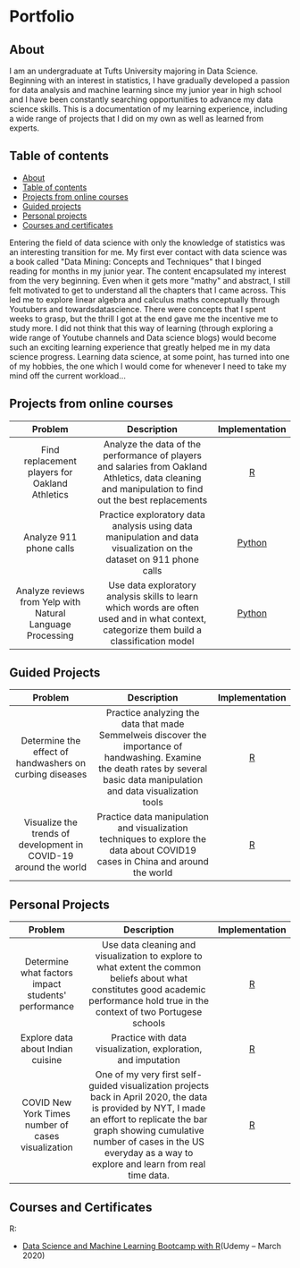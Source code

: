 # Portfolio

## About

I am an undergraduate at Tufts University majoring in Data Science. Beginning with an interest in statistics, I have gradually developed a passion for data analysis and machine learning since my junior year in high school and I have been constantly searching opportunities to advance my data science skills. This is a documentation of my learning experience, including a wide range of projects that I did on my own as well as learned from experts.

## Table of contents
- [About](#about)
- [Table of contents](#table-of-contents)
- [Projects from online courses](projects-from-online-courses)
- [Guided projects](#guided-projects)
- [Personal projects](#personal-projects)
- [Courses and certificates](#courses-and-certificates)

Entering the field of data science with only the knowledge of statistics was an interesting transition for me. My first ever contact with data science was a book called "Data Mining: Concepts and Techniques" that I binged reading for months in my junior year. The content encapsulated my interest from the very beginning. Even when it gets more "mathy" and abstract, I still felt motivated to get to understand all the chapters that I came across. This led me to explore linear algebra and calculus maths conceptually through Youtubers and towardsdatascience. There were concepts that I spent weeks to grasp, but the thrill I got at the end gave me the incentive me to study more. I did not think that this way of learning (through exploring a wide range of Youtube channels and Data science blogs) would become such an exciting learning experience that greatly helped me in my data science progress. Learning data science, at some point, has turned into one of my hobbies, the one which I would come for whenever I need to take my mind off the current workload... 

## Projects from online courses

| Problem | Description | Implementation |
| :---: | :---: | :---: |
| Find replacement players for Oakland Athletics| Analyze the data of the performance of players and salaries from Oakland Athletics, data cleaning and manipulation to find out the best replacements| [R](https://github.com/irenechang1510/Udemy-projects/blob/main/moneyball/R%20Moneyball%20project.ipynb)|
| Analyze 911 phone calls| Practice exploratory data analysis using data manipulation and data visualization on the dataset on 911 phone calls| [Python](https://github.com/irenechang1510/Udemy-projects/blob/main/911-call/01-911%20Calls%20Data%20Capstone%20Project.ipynb)|
| Analyze reviews from Yelp with Natural Language Processing| Use data exploratory analysis skills to learn which words are often used and in what context, categorize them build a classification model| [Python](https://github.com/irenechang1510/Udemy-projects/blob/main/NLP/Natural%20Language%20Processing%20Project.ipynb)


## Guided Projects

| Problem | Description | Implementation |
| :---: | :---: | :---: |
| Determine the effect of handwashers on curbing diseases| Practice analyzing the data that made Semmelweis discover the importance of handwashing. Examine the death rates by several basic data manipulation and data visualization tools| [R](https://github.com/irenechang1510/DataCamp-Projects/blob/main/handwashing/handwashing-analysis.ipynb)| 
| Visualize the trends of development in COVID-19 around the world| Practice data manipulation and visualization techniques to explore the data about COVID19 cases in China and around the world| [R](https://github.com/irenechang1510/DataCamp-Projects/blob/main/COVID19%20Visualization/COVID19_Viz.ipynb)|


## Personal Projects  

| Problem | Description | Implementation |
| :---: | :---: | :---: |
| Determine what factors impact students' performance| Use data cleaning and visualization to explore to what extent the common beliefs about what constitutes good academic performance hold true in the context of two Portugese schools| [R](https://github.com/irenechang1510/Student-performance) | 
| Explore data about Indian cuisine| Practice with data visualization, exploration, and imputation | [R](https://github.com/irenechang1510/Kaggle-projects/blob/main/Indian-food/Indian%20food.ipynb)|
| COVID New York Times number of cases visualization| One of my very first self-guided visualization projects back in April 2020, the data is provided by NYT, I made an effort to replicate the bar graph showing cumulative number of cases in the US everyday as a way to explore and learn from real time data.| [R](https://github.com/irenechang1510/Portfolio/tree/main/COVID19Viz)


## Courses and Certificates
R: 
- [Data Science and Machine Learning Bootcamp with R](https://www.udemy.com/certificate/UC-1d025c52-9b12-4395-9790-856bc552fabc/)(Udemy – March 2020)
